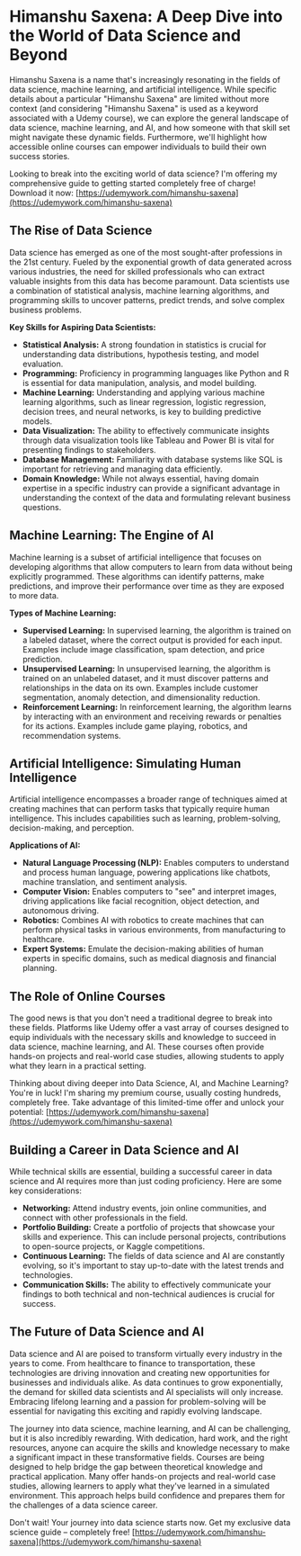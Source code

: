 # Himanshu Saxena: A Deep Dive into the World of Data Science and Beyond

Himanshu Saxena is a name that's increasingly resonating in the fields of data science, machine learning, and artificial intelligence. While specific details about a particular "Himanshu Saxena" are limited without more context (and considering "Himanshu Saxena" is used as a keyword associated with a Udemy course), we can explore the general landscape of data science, machine learning, and AI, and how someone with that skill set might navigate these dynamic fields. Furthermore, we'll highlight how accessible online courses can empower individuals to build their own success stories.

Looking to break into the exciting world of data science? I'm offering my comprehensive guide to getting started completely free of charge! Download it now: [https://udemywork.com/himanshu-saxena](https://udemywork.com/himanshu-saxena)

## The Rise of Data Science

Data science has emerged as one of the most sought-after professions in the 21st century. Fueled by the exponential growth of data generated across various industries, the need for skilled professionals who can extract valuable insights from this data has become paramount.  Data scientists use a combination of statistical analysis, machine learning algorithms, and programming skills to uncover patterns, predict trends, and solve complex business problems.

**Key Skills for Aspiring Data Scientists:**

*   **Statistical Analysis:** A strong foundation in statistics is crucial for understanding data distributions, hypothesis testing, and model evaluation.
*   **Programming:** Proficiency in programming languages like Python and R is essential for data manipulation, analysis, and model building.
*   **Machine Learning:** Understanding and applying various machine learning algorithms, such as linear regression, logistic regression, decision trees, and neural networks, is key to building predictive models.
*   **Data Visualization:** The ability to effectively communicate insights through data visualization tools like Tableau and Power BI is vital for presenting findings to stakeholders.
*   **Database Management:** Familiarity with database systems like SQL is important for retrieving and managing data efficiently.
*   **Domain Knowledge:** While not always essential, having domain expertise in a specific industry can provide a significant advantage in understanding the context of the data and formulating relevant business questions.

## Machine Learning: The Engine of AI

Machine learning is a subset of artificial intelligence that focuses on developing algorithms that allow computers to learn from data without being explicitly programmed. These algorithms can identify patterns, make predictions, and improve their performance over time as they are exposed to more data.

**Types of Machine Learning:**

*   **Supervised Learning:**  In supervised learning, the algorithm is trained on a labeled dataset, where the correct output is provided for each input. Examples include image classification, spam detection, and price prediction.
*   **Unsupervised Learning:** In unsupervised learning, the algorithm is trained on an unlabeled dataset, and it must discover patterns and relationships in the data on its own. Examples include customer segmentation, anomaly detection, and dimensionality reduction.
*   **Reinforcement Learning:** In reinforcement learning, the algorithm learns by interacting with an environment and receiving rewards or penalties for its actions. Examples include game playing, robotics, and recommendation systems.

## Artificial Intelligence:  Simulating Human Intelligence

Artificial intelligence encompasses a broader range of techniques aimed at creating machines that can perform tasks that typically require human intelligence. This includes capabilities such as learning, problem-solving, decision-making, and perception.

**Applications of AI:**

*   **Natural Language Processing (NLP):**  Enables computers to understand and process human language, powering applications like chatbots, machine translation, and sentiment analysis.
*   **Computer Vision:** Enables computers to "see" and interpret images, driving applications like facial recognition, object detection, and autonomous driving.
*   **Robotics:**  Combines AI with robotics to create machines that can perform physical tasks in various environments, from manufacturing to healthcare.
*   **Expert Systems:**  Emulate the decision-making abilities of human experts in specific domains, such as medical diagnosis and financial planning.

## The Role of Online Courses

The good news is that you don't need a traditional degree to break into these fields.  Platforms like Udemy offer a vast array of courses designed to equip individuals with the necessary skills and knowledge to succeed in data science, machine learning, and AI. These courses often provide hands-on projects and real-world case studies, allowing students to apply what they learn in a practical setting.

Thinking about diving deeper into Data Science, AI, and Machine Learning? You're in luck! I'm sharing my premium course, usually costing hundreds, completely free. Take advantage of this limited-time offer and unlock your potential: [https://udemywork.com/himanshu-saxena](https://udemywork.com/himanshu-saxena)

##  Building a Career in Data Science and AI

While technical skills are essential, building a successful career in data science and AI requires more than just coding proficiency.  Here are some key considerations:

*   **Networking:**  Attend industry events, join online communities, and connect with other professionals in the field.
*   **Portfolio Building:**  Create a portfolio of projects that showcase your skills and experience.  This can include personal projects, contributions to open-source projects, or Kaggle competitions.
*   **Continuous Learning:**  The fields of data science and AI are constantly evolving, so it's important to stay up-to-date with the latest trends and technologies.
*   **Communication Skills:**  The ability to effectively communicate your findings to both technical and non-technical audiences is crucial for success.

## The Future of Data Science and AI

Data science and AI are poised to transform virtually every industry in the years to come.  From healthcare to finance to transportation, these technologies are driving innovation and creating new opportunities for businesses and individuals alike.  As data continues to grow exponentially, the demand for skilled data scientists and AI specialists will only increase.  Embracing lifelong learning and a passion for problem-solving will be essential for navigating this exciting and rapidly evolving landscape.

The journey into data science, machine learning, and AI can be challenging, but it is also incredibly rewarding. With dedication, hard work, and the right resources, anyone can acquire the skills and knowledge necessary to make a significant impact in these transformative fields. Courses are being designed to help bridge the gap between theoretical knowledge and practical application. Many offer hands-on projects and real-world case studies, allowing learners to apply what they've learned in a simulated environment. This approach helps build confidence and prepares them for the challenges of a data science career.

Don't wait! Your journey into data science starts now. Get my exclusive data science guide – completely free! [https://udemywork.com/himanshu-saxena](https://udemywork.com/himanshu-saxena)
